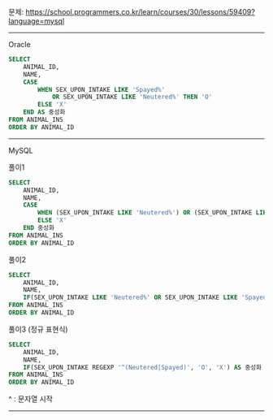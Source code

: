 문제: https://school.programmers.co.kr/learn/courses/30/lessons/59409?language=mysql

---

Oracle

```SQL
SELECT
    ANIMAL_ID,
    NAME,
    CASE 
        WHEN SEX_UPON_INTAKE LIKE 'Spayed%' 
            OR SEX_UPON_INTAKE LIKE 'Neutered%' THEN 'O'
        ELSE 'X'
    END AS 중성화
FROM ANIMAL_INS
ORDER BY ANIMAL_ID
```

---

MySQL

풀이1
```SQL
SELECT
    ANIMAL_ID,
    NAME,
    CASE
        WHEN (SEX_UPON_INTAKE LIKE 'Neutered%') OR (SEX_UPON_INTAKE LIKE 'Spayed%') THEN 'O'
        ELSE 'X'
    END 중성화
FROM ANIMAL_INS
ORDER BY ANIMAL_ID
```

풀이2
```SQL
SELECT
    ANIMAL_ID,
    NAME,
    IF(SEX_UPON_INTAKE LIKE 'Neutered%' OR SEX_UPON_INTAKE LIKE 'Spayed%', 'O', 'X') AS 중성화
FROM ANIMAL_INS
ORDER BY ANIMAL_ID
```

풀이3 (정규 표현식)
```SQL
SELECT
    ANIMAL_ID,
    NAME,
    IF(SEX_UPON_INTAKE REGEXP '^(Neutered|Spayed)', 'O', 'X') AS 중성화
FROM ANIMAL_INS
ORDER BY ANIMAL_ID
```

^ : 문자열 시작

---
